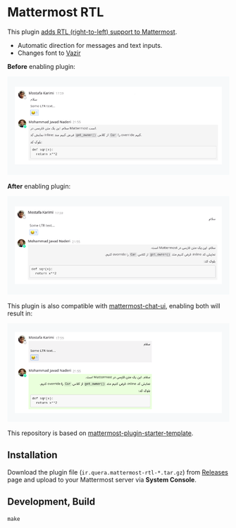# Mattermost RTL

This plugin [adds RTL (right-to-left) support to Mattermost](https://mattermost.com/blog/adding-rtl-support-to-mattermost/).

- Automatic direction for messages and text inputs.
- Changes font to [Vazir](https://github.com/rastikerdar/vazir-font)

**Before** enabling plugin:

![before](screenshots/screenshot1.png)

**After** enabling plugin:

![after](screenshots/screenshot2.png)

This plugin is also compatible with [mattermost-chat-ui](https://github.com/QueraTeam/mattermost-chat-ui), enabling both will result in:

![after](screenshots/screenshot3.png)

This repository is based on
[mattermost-plugin-starter-template](https://github.com/mattermost/mattermost-plugin-starter-template).

## Installation

Download the plugin file (`ir.quera.mattermost-rtl-*.tar.gz`) from
[Releases](https://github.com/QueraTeam/mattermost-rtl/releases)
page and upload to your Mattermost
server via **System Console**.

## Development, Build

    make
